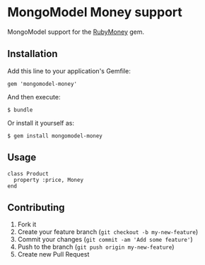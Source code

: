 # MongoModel Money support

MongoModel support for the [RubyMoney](https://github.com/RubyMoney/money) gem.

## Installation

Add this line to your application's Gemfile:

    gem 'mongomodel-money'

And then execute:

    $ bundle

Or install it yourself as:

    $ gem install mongomodel-money

## Usage

    class Product
      property :price, Money
    end

## Contributing

1. Fork it
2. Create your feature branch (`git checkout -b my-new-feature`)
3. Commit your changes (`git commit -am 'Add some feature'`)
4. Push to the branch (`git push origin my-new-feature`)
5. Create new Pull Request
